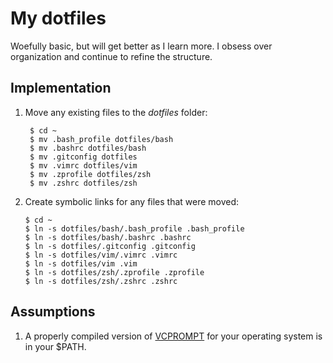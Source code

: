 # My dotfiles

Woefully basic, but will get better as I learn more. I obsess over organization and continue to refine the structure.

## Implementation

1. Move any existing files to the *dotfiles* folder:  

        $ cd ~
        $ mv .bash_profile dotfiles/bash
        $ mv .bashrc dotfiles/bash
        $ mv .gitconfig dotfiles
        $ mv .vimrc dotfiles/vim
        $ mv .zprofile dotfiles/zsh
        $ mv .zshrc dotfiles/zsh

2.  Create symbolic links for any files that were moved:
        
        $ cd ~
        $ ln -s dotfiles/bash/.bash_profile .bash_profile
        $ ln -s dotfiles/bash/.bashrc .bashrc
        $ ln -s dotfiles/.gitconfig .gitconfig
        $ ln -s dotfiles/vim/.vimrc .vimrc
        $ ln -s dotfiles/vim .vim
        $ ln -s dotfiles/zsh/.zprofile .zprofile
        $ ln -s dotfiles/zsh/.zshrc .zshrc


## Assumptions

1. A properly compiled version of [VCPROMPT](https://github.com/djl/vcprompt) for your operating system is in your $PATH.  

